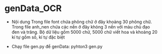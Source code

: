 # genData_OCR

- Nội dung
Trong file font chứa phông chữ ở đây khoảng 30 phông chữ.
Trong file anh_nen chứa các nền ở đây khỏng 3 nền với màu chủ đạo đen và trăng.
Bộ dữ liệu gồm 5000 chữ, 5000 chữ viết hoa và khoảng 20 kí tự gồm số, kí tự đặc biệt

- Chạy file gen.py để genData:
	pyhton3 gen.py
